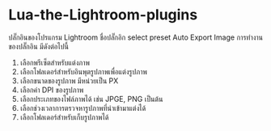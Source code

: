 # Lua-the-Lightroom-plugins
ปลั๊กอินของโปรแกรม Lightroom ชื่อปลั๊กอิก select preset Auto Export Image
การทำงานของปลั๊กอิน มีดังต่อไปนี้
1. เลือกพรีเซ็ตสำหรับแต่งภาพ
2. เลือกโฟลเดอร์สำหรับอินพุตรูปภาพเพื่อแต่งรูปภาพ
3. เลือกขนาดของรูปภาพ มีหน่วยเป็น PX
4. เลือกค่า DPI ของรูปภาพ
5. เลือกประเภทของไฟล์ภาพได้ เช่น JPGE, PNG เป็นต้น
6. เลือกช่วงเวลาการตรวจหารูปภาพที่นำเข้ามาแต่งได้
7. เลือกโฟลเดอร์สำหรับเก็บรูปภาพได้
